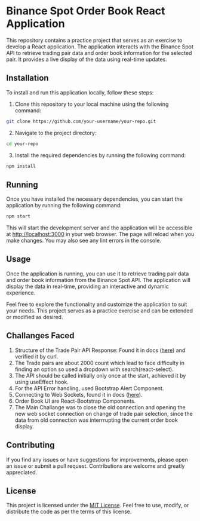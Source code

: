# Binance Spot Order Book React Application

This repository contains a practice project that serves as an exercise to develop a React application. The application interacts with the Binance Spot API to retrieve trading pair data and order book information for the selected pair. It provides a live display of the data using real-time updates.

## Installation

To install and run this application locally, follow these steps:

1. Clone this repository to your local machine using the following command:
```sh
git clone https://github.com/your-username/your-repo.git
```

2. Navigate to the project directory:
```sh
cd your-repo
```

3. Install the required dependencies by running the following command:
```sh
npm install
```

## Running

Once you have installed the necessary dependencies, you can start the application by running the following command:

```sh
npm start
```

This will start the development server and the application will be accessible at [http://localhost:3000](http://localhost:3000) in your web browser.
The page will reload when you make changes. You may also see any lint errors in the console.

## Usage

Once the application is running, you can use it to retrieve trading pair data and order book information from the Binance Spot API. The application will display the data in real-time, providing an interactive and dynamic experience.

Feel free to explore the functionality and customize the application to suit your needs. This project serves as a practice exercise and can be extended or modified as desired.

## Challanges Faced
1. Structure of the Trade Pair API Response: Found it in docs ([here](https://binance-docs.github.io/apidocs/spot/en/#exchange-information)) and verified it by curl.
2. The Trade pairs are about 2000 count which lead to face difficulty in finding an option so used a dropdown with search(react-select).
3. The API should be called initially only once at the start, achieved it by using useEffect hook. 
4. For the API Error handling, used Bootstrap Alert Component.
5. Connecting to Web Sockets, found it in docs ([here](https://binance-docs.github.io/apidocs/spot/en/#how-to-manage-a-local-order-book-correctly)).
6. Order Book UI are React-Bootstrap Components.
7. The Main Challange was to close the old connection and opening the new web socket connection on change of trade pair selection, since the data from old connection was interrrupting the current order book display.

## Contributing

If you find any issues or have suggestions for improvements, please open an issue or submit a pull request. Contributions are welcome and greatly appreciated.

## License

This project is licensed under the [MIT License](LICENSE). Feel free to use, modify, or distribute the code as per the terms of this license.